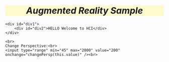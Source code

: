 <!DOCTYPE html>
<html>
<!-- Augmented Reality Sample demonstration by Zesty, 12.28.22 -->
<head>
    <title>Augmented Reality</title>
    <script>
        // Defining the function
        function changePersp(value) {
            document.getElementById('div1').style.perspective = value + "px";
            document.getElementById('persp').innerHTML = value;
        }
    </script>
</head>
<body onload="changePersp(200);">
    <div id="h1"><h1>Augmented Reality Sample</h1></div>

    <div id="div1">
        <div id="div2">HELLO Welcome to HCI</div>
    </div>
    
    <br>
    Change Perspective:<br>
    <input type="range" min="45" max="2000" value="200" onchange="changePersp(this.value)" /><br>
</body>
<style>
    #div1 {
        position: relative;
        height: 200px;
        width: 200px;
        margin: 50px;
        padding: 10px;
        border: 1px solid red;
        align-content: center;
    }

    #div2 {
        padding: 50px;
        position: absolute;
        border: 1px solid red;
        background-color: green;
        transform: rotateX(45deg);
        text-align: center;
        align-content: center;
    }

    #h1 {
        background-color: lemonchiffon;
        text-align: center;
        font-style: oblique;
    }
</style>
</html>

